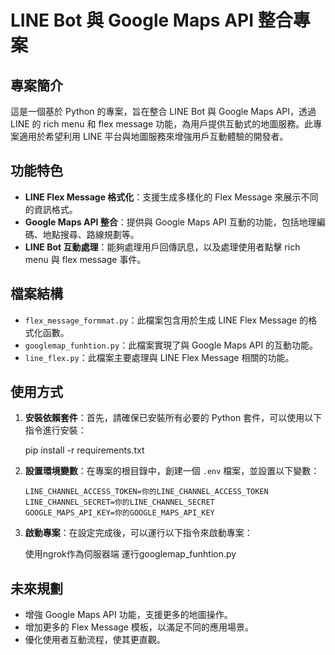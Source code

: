 # LINE Bot 與 Google Maps API 整合專案

## 專案簡介

這是一個基於 Python 的專案，旨在整合 LINE Bot 與 Google Maps API，透過 LINE 的 rich menu 和 flex message 功能，為用戶提供互動式的地圖服務。此專案適用於希望利用 LINE 平台與地圖服務來增強用戶互動體驗的開發者。

## 功能特色

- **LINE Flex Message 格式化**：支援生成多樣化的 Flex Message 來展示不同的資訊格式。
- **Google Maps API 整合**：提供與 Google Maps API 互動的功能，包括地理編碼、地點搜尋、路線規劃等。
- **LINE Bot 互動處理**：能夠處理用戶回傳訊息，以及處理使用者點擊 rich menu 與 flex message 事件。

## 檔案結構

- `flex_message_formmat.py`：此檔案包含用於生成 LINE Flex Message 的格式化函數。
- `googlemap_funhtion.py`：此檔案實現了與 Google Maps API 的互動功能。
- `line_flex.py`：此檔案主要處理與 LINE Flex Message 相關的功能。

## 使用方式

1. **安裝依賴套件**：首先，請確保已安裝所有必要的 Python 套件，可以使用以下指令進行安裝：

    
    pip install -r requirements.txt
    

2. **設置環境變數**：在專案的根目錄中，創建一個 `.env` 檔案，並設置以下變數：

    ```env
    LINE_CHANNEL_ACCESS_TOKEN=你的LINE_CHANNEL_ACCESS_TOKEN
    LINE_CHANNEL_SECRET=你的LINE_CHANNEL_SECRET
    GOOGLE_MAPS_API_KEY=你的GOOGLE_MAPS_API_KEY
    ```

3. **啟動專案**：在設定完成後，可以運行以下指令來啟動專案：

    使用ngrok作為伺服器端
    運行googlemap_funhtion.py
    

## 未來規劃

- 增強 Google Maps API 功能，支援更多的地圖操作。
- 增加更多的 Flex Message 模板，以滿足不同的應用場景。
- 優化使用者互動流程，使其更直觀。
